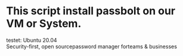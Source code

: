 # This script install passbolt on our VM or System. 
testet: Ubuntu 20.04
\
Security-first, open sourcepassword manager forteams & businesses 
